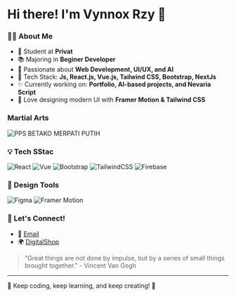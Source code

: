 # Hi there! I'm Vynnox Rzy 🌟 

### 👨‍💻 About Me
- 🏫 Student at **Privat**
- 📚 Majoring in **Beginer Developer**
- 💎 Passionate about **Web Development, UI/UX, and AI**
- 🔧 Tech Stack: **Js, React.js, Vue.js, Tailwind CSS, Bootstrap, NextJs**
- ✨ Currently working on: **Portfolio, AI-based projects, and Nevaria Script**
- 🌟 Love designing modern UI with **Framer Motion & Tailwind CSS**
### Martial Arts
![PPS BETAKO MERPATI PUTIH ](https://raw.githubusercontent.com/LEXXYVDEV/LEXXYVDEV/main/mp.png)
### 💡 Tech SStac
![React](https://img.shields.io/badge/React-61DAFB?style=for-the-badge&logo=react&logoColor=white)
![Vue](https://img.shields.io/badge/Vue.js-4FC08D?style=for-the-badge&logo=vue.js&logoColor=white)
![Bootstrap](https://img.shields.io/badge/Bootstrap-563D7C?style=for-the-badge&logo=bootstrap&logoColor=white)
![TailwindCSS](https://img.shields.io/badge/TailwindCSS-38B2AC?style=for-the-badge&logo=tailwind-css&logoColor=white)
![Firebase](https://img.shields.io/badge/Firebase-FFCA28?style=for-the-badge&logo=firebase&logoColor=black)

### 🎨 Design Tools
![Figma](https://img.shields.io/badge/Figma-F24E1E?style=for-the-badge&logo=figma&logoColor=white)
![Framer Motion](https://img.shields.io/badge/Framer_Motion-EA4C89?style=for-the-badge&logo=framer&logoColor=white)

### 👥 Let's Connect!
- 💌 [Email](fluxxzyofficial@gmail.com)
- 🌍 [DigitalShop](https://www.vynnoxwebdigitalshop.nevariacloud.my.id/)

> “Great things are not done by impulse, but by a series of small things brought together.” - Vincent Van Gogh

---

🌟 Keep coding, keep learning, and keep creating! 💟

